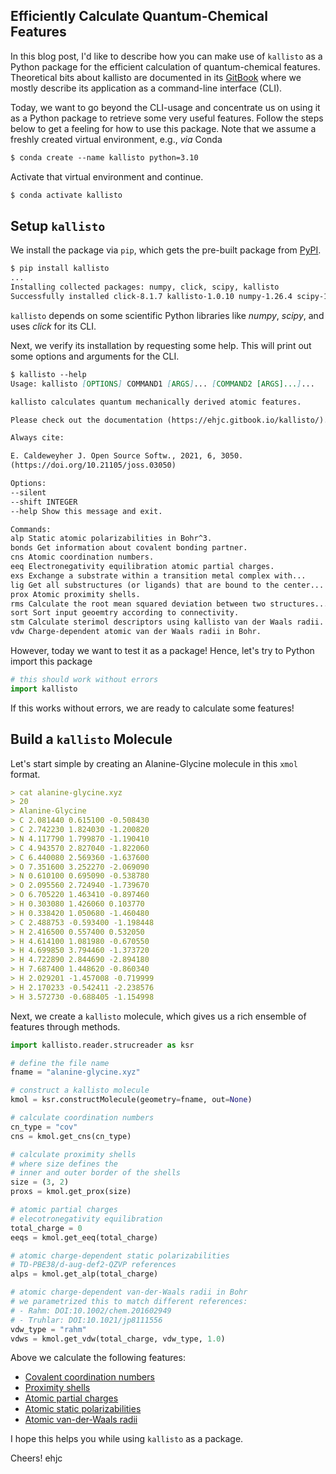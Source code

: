 ## Efficiently Calculate Quantum-Chemical Features

In this blog post, I'd like to describe how you can make use of `kallisto` as a Python package for the efficient calculation of quantum-chemical features.
Theoretical bits about kallisto are documented in its [GitBook](https://ehjc.gitbook.io/kallisto/) where we mostly describe its application as a command-line interface (CLI).

Today, we want to go beyond the CLI-usage and concentrate us on using it as a Python package to retrieve some very useful features.
Follow the steps below to get a feeling for how to use this package.
Note that we assume a freshly created virtual environment, e.g., _via_ Conda

```markdown
$ conda create --name kallisto python=3.10
```

Activate that virtual environment and continue.

```markdown
$ conda activate kallisto
```

## Setup `kallisto`

We install the package via `pip`, which gets the pre-built package from [PyPI](https://pypi.org/project/kallisto/).

```markdown
$ pip install kallisto
...
Installing collected packages: numpy, click, scipy, kallisto
Successfully installed click-8.1.7 kallisto-1.0.10 numpy-1.26.4 scipy-1.12.0
```

`kallisto` depends on some scientific Python libraries like _numpy_, _scipy_, and uses _click_ for its CLI.

Next, we verify its installation by requesting some help.
This will print out some options and arguments for the CLI.

```markdown
$ kallisto --help
Usage: kallisto [OPTIONS] COMMAND1 [ARGS]... [COMMAND2 [ARGS]...]...

kallisto calculates quantum mechanically derived atomic features.

Please check out the documentation (https://ehjc.gitbook.io/kallisto/).

Always cite:

E. Caldeweyher J. Open Source Softw., 2021, 6, 3050.
(https://doi.org/10.21105/joss.03050)

Options:
--silent
--shift INTEGER
--help Show this message and exit.

Commands:
alp Static atomic polarizabilities in Bohr^3.
bonds Get information about covalent bonding partner.
cns Atomic coordination numbers.
eeq Electronegativity equilibration atomic partial charges.
exs Exchange a substrate within a transition metal complex with...
lig Get all substructures (or ligands) that are bound to the center...
prox Atomic proximity shells.
rms Calculate the root mean squared deviation between two structures...
sort Sort input geoemtry according to connectivity.
stm Calculate sterimol descriptors using kallisto van der Waals radii.
vdw Charge-dependent atomic van der Waals radii in Bohr.
```

However, today we want to test it as a package!
Hence, let's try to Python import this package

```python
# this should work without errors
import kallisto
```

If this works without errors, we are ready to calculate some features!

## Build a `kallisto` Molecule

Let's start simple by creating an Alanine-Glycine molecule in this `xmol` format.

```markdown
> cat alanine-glycine.xyz
> 20
> Alanine-Glycine
> C 2.081440 0.615100 -0.508430
> C 2.742230 1.824030 -1.200820
> N 4.117790 1.799870 -1.190410
> C 4.943570 2.827040 -1.822060
> C 6.440080 2.569360 -1.637600
> O 7.351600 3.252270 -2.069090
> N 0.610100 0.695090 -0.538780
> O 2.095560 2.724940 -1.739670
> O 6.705220 1.463410 -0.897460
> H 0.303080 1.426060 0.103770
> H 0.338420 1.050680 -1.460480
> C 2.488753 -0.593400 -1.198448
> H 2.416500 0.557400 0.532050
> H 4.614100 1.081980 -0.670550
> H 4.699850 3.794460 -1.373720
> H 4.722890 2.844690 -2.894180
> H 7.687400 1.448620 -0.860340
> H 2.029201 -1.457008 -0.719999
> H 2.170233 -0.542411 -2.238576
> H 3.572730 -0.688405 -1.154998
```

Next, we create a `kallisto` molecule, which gives us a rich ensemble of features through methods.

```python
import kallisto.reader.strucreader as ksr

# define the file name
fname = "alanine-glycine.xyz"

# construct a kallisto molecule
kmol = ksr.constructMolecule(geometry=fname, out=None)

# calculate coordination numbers
cn_type = "cov"
cns = kmol.get_cns(cn_type)

# calculate proximity shells
# where size defines the
# inner and outer border of the shells
size = (3, 2)
proxs = kmol.get_prox(size)

# atomic partial charges
# elecotronegativity equilibration
total_charge = 0
eeqs = kmol.get_eeq(total_charge)

# atomic charge-dependent static polarizabilities
# TD-PBE38/d-aug-def2-QZVP references
alps = kmol.get_alp(total_charge)

# atomic charge-dependent van-der-Waals radii in Bohr
# we parametrized this to match different references:
# - Rahm: DOI:10.1002/chem.201602949
# - Truhlar: DOI:10.1021/jp8111556
vdw_type = "rahm"
vdws = kmol.get_vdw(total_charge, vdw_type, 1.0)
```

Above we calculate the following features:

- [Covalent coordination numbers](https://ehjc.gitbook.io/kallisto/features/cns)
- [Proximity shells](https://ehjc.gitbook.io/kallisto/features/prox)
- [Atomic partial charges](https://ehjc.gitbook.io/kallisto/features/eeq)
- [Atomic static polarizabilities](https://ehjc.gitbook.io/kallisto/features/alp)
- [Atomic van-der-Waals radii](https://ehjc.gitbook.io/kallisto/features/vdw)

I hope this helps you while using `kallisto` as a package.

Cheers!
ehjc

